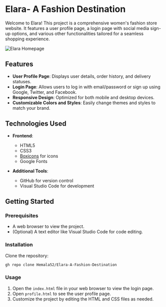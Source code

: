 # Elara- A Fashion Destination

Welcome to Elara! This project is a comprehensive women's fashion store website. It features a user profile page, a login page with social media sign-up options, and various other functionalities tailored for a seamless shopping experience.


![Elara Homepage](https://github.com/Hemala52/Elara-A-Fashion-Destination/blob/main/Elara%20-%20A%20Fashion%20Destination/website-demo-image/Demo%20image.png)


## Features

- **User Profile Page**: Displays user details, order history, and delivery statuses.
- **Login Page**: Allows users to log in with email/password or sign up using Google, Twitter, and Facebook.
- **Responsive Design**: Optimized for both mobile and desktop devices.
- **Customizable Colors and Styles**: Easily change themes and styles to match your brand.

## Technologies Used

- **Frontend**:
  - HTML5
  - CSS3
  - [Boxicons](https://boxicons.com/) for icons
  - Google Fonts

- **Additional Tools**:
  - GitHub for version control
  - Visual Studio Code for development

## Getting Started

### Prerequisites

- A web browser to view the project.
- (Optional) A text editor like Visual Studio Code for code editing.

### Installation

 Clone the repository:
  ```sh
  gh repo clone Hemala52/Elara-A-Fashion-Destination
```
  
### Usage

1. Open the `index.html` file in your web browser to view the login page.
2. Open `profile.html` to see the user profile page.
3. Customize the project by editing the HTML and CSS files as needed.
